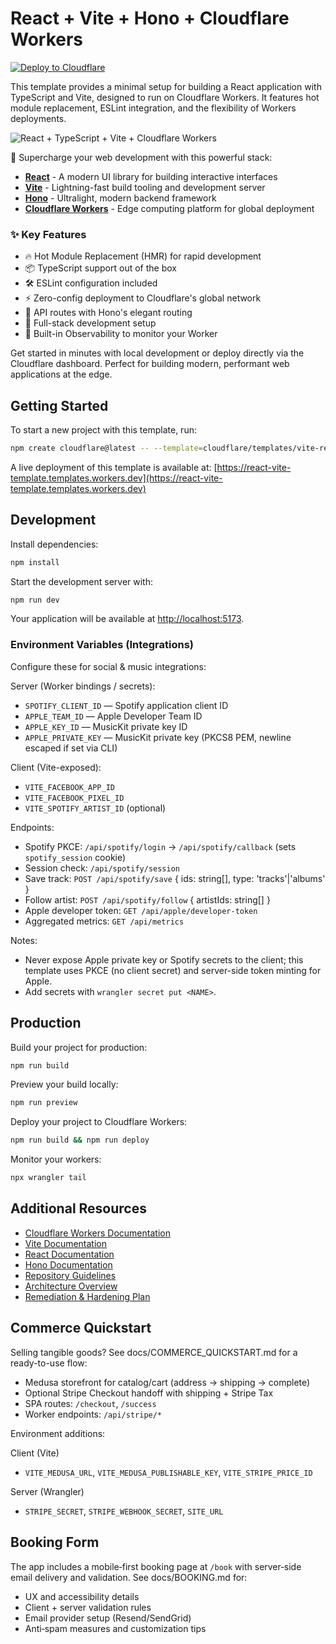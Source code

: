 # React + Vite + Hono + Cloudflare Workers

[![Deploy to Cloudflare](https://deploy.workers.cloudflare.com/button)](https://deploy.workers.cloudflare.com/?url=https://github.com/cloudflare/templates/tree/main/vite-react-template)

This template provides a minimal setup for building a React application with TypeScript and Vite, designed to run on Cloudflare Workers. It features hot module replacement, ESLint integration, and the flexibility of Workers deployments.

![React + TypeScript + Vite + Cloudflare Workers](https://imagedelivery.net/wSMYJvS3Xw-n339CbDyDIA/fc7b4b62-442b-4769-641b-ad4422d74300/public)

<!-- dash-content-start -->

🚀 Supercharge your web development with this powerful stack:

- [**React**](https://react.dev/) - A modern UI library for building interactive interfaces
- [**Vite**](https://vite.dev/) - Lightning-fast build tooling and development server
- [**Hono**](https://hono.dev/) - Ultralight, modern backend framework
- [**Cloudflare Workers**](https://developers.cloudflare.com/workers/) - Edge computing platform for global deployment

### ✨ Key Features

- 🔥 Hot Module Replacement (HMR) for rapid development
- 📦 TypeScript support out of the box
- 🛠️ ESLint configuration included
- ⚡ Zero-config deployment to Cloudflare's global network
- 🎯 API routes with Hono's elegant routing
- 🔄 Full-stack development setup
- 🔎 Built-in Observability to monitor your Worker

Get started in minutes with local development or deploy directly via the Cloudflare dashboard. Perfect for building modern, performant web applications at the edge.

<!-- dash-content-end -->

## Getting Started

To start a new project with this template, run:

```bash
npm create cloudflare@latest -- --template=cloudflare/templates/vite-react-template
```

A live deployment of this template is available at:
[https://react-vite-template.templates.workers.dev](https://react-vite-template.templates.workers.dev)

## Development

Install dependencies:

```bash
npm install
```

Start the development server with:

```bash
npm run dev
```

Your application will be available at [http://localhost:5173](http://localhost:5173).

### Environment Variables (Integrations)

Configure these for social & music integrations:

Server (Worker bindings / secrets):
- `SPOTIFY_CLIENT_ID` — Spotify application client ID
- `APPLE_TEAM_ID` — Apple Developer Team ID
- `APPLE_KEY_ID` — MusicKit private key ID
- `APPLE_PRIVATE_KEY` — MusicKit private key (PKCS8 PEM, newline escaped if set via CLI)

Client (Vite-exposed):
- `VITE_FACEBOOK_APP_ID`
- `VITE_FACEBOOK_PIXEL_ID`
- `VITE_SPOTIFY_ARTIST_ID` (optional)

Endpoints:
- Spotify PKCE: `/api/spotify/login` → `/api/spotify/callback` (sets `spotify_session` cookie)
- Session check: `/api/spotify/session`
- Save track: `POST /api/spotify/save` { ids: string[], type: 'tracks'|'albums' }
- Follow artist: `POST /api/spotify/follow` { artistIds: string[] }
- Apple developer token: `GET /api/apple/developer-token`
- Aggregated metrics: `GET /api/metrics`

Notes:
- Never expose Apple private key or Spotify secrets to the client; this template uses PKCE (no client secret) and server-side token minting for Apple.
- Add secrets with `wrangler secret put <NAME>`.

## Production

Build your project for production:

```bash
npm run build
```

Preview your build locally:

```bash
npm run preview
```

Deploy your project to Cloudflare Workers:

```bash
npm run build && npm run deploy
```

Monitor your workers:

```bash
npx wrangler tail
```

## Additional Resources

- [Cloudflare Workers Documentation](https://developers.cloudflare.com/workers/)
- [Vite Documentation](https://vitejs.dev/guide/)
- [React Documentation](https://reactjs.org/)
- [Hono Documentation](https://hono.dev/)
- [Repository Guidelines](AGENTS.md)
- [Architecture Overview](docs/architecture-overview.md)
- [Remediation & Hardening Plan](docs/remediation-plan.md)

## Commerce Quickstart

Selling tangible goods? See docs/COMMERCE_QUICKSTART.md for a ready-to-use flow:

- Medusa storefront for catalog/cart (address → shipping → complete)
- Optional Stripe Checkout handoff with shipping + Stripe Tax
- SPA routes: `/checkout`, `/success`
- Worker endpoints: `/api/stripe/*`

Environment additions:

Client (Vite)
- `VITE_MEDUSA_URL`, `VITE_MEDUSA_PUBLISHABLE_KEY`, `VITE_STRIPE_PRICE_ID`

Server (Wrangler)
- `STRIPE_SECRET`, `STRIPE_WEBHOOK_SECRET`, `SITE_URL`

## Booking Form

The app includes a mobile‑first booking page at `/book` with server‑side email delivery and validation. See docs/BOOKING.md for:

- UX and accessibility details
- Client + server validation rules
- Email provider setup (Resend/SendGrid)
- Anti‑spam measures and customization tips
